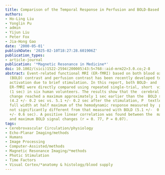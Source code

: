 ```yaml
---
title: Comparison of the Temporal Response in Perfusion and BOLD-Based Event-Related Functional MRI
authors:
- Ho-Ling Liu
- Yonglin Pu
- admin
- Yijun Liu
- Peter Fox
- Jia-Hong Gao
date: '2000-05-01'
publishDate: '2025-02-10T18:27:28.601906Z'
publication_types:
- article-journal
publication: '*Magnetic Resonance in Medicine*'
doi: 10.1002/(sici)1522-2594(200005)43:5<768::aid-mrm22>3.0.co;2-8
abstract: Event-related functional MRI (ER-fMRI) based on both blood oxygen level-dependent
  (BOLD) contrast and perfusion contrast has been recently developed to study human  brain
  activation due to brief stimulation. In this report, both BOLD- and  perfusion-based
  ER-fMRI were directly compared using repeated single-trial, short  visual stimulation
  (1 sec) in six human volunteers. The results show that the  cerebral blood flow
  change reached a maximum approximately 1 sec earlier than the  BOLD signal change
  (4.2 +/- 0.2 sec vs. 5.1 +/- 0.2 sec after the stimulation, P  textless 0.05). The
  full width at half maximum of the hemodynamic response measured by  perfusion was
  not significantly different from that measured with BOLD (5.1 +/-  0.6 sec vs. 5.9
  +/- 0.6 sec). A positive linear correlation was found between the  maximum perfusion
  and maximum BOLD signal changes (r = 0. 77, P = 0.07).
tags:
- Cerebrovascular Circulation/physiology
- Echo-Planar Imaging/methods
- Humans
- Image Processing
- Computer-Assisted/methods
- Magnetic Resonance Imaging/*methods
- Photic Stimulation
- Time Factors
- Visual Cortex/*anatomy & histology/blood supply
---
```

